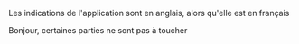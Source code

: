 Les indications de l'application sont en anglais, alors qu'elle est en français

Bonjour, certaines parties ne sont pas à toucher